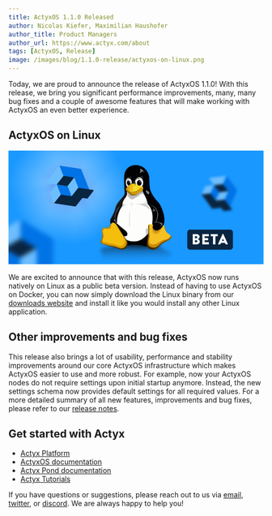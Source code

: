 ```yaml
---
title: ActyxOS 1.1.0 Released
author: Nicolas Kiefer, Maximilian Haushofer
author_title: Product Managers
author_url: https://www.actyx.com/about
tags: [ActyxOS, Release]
image: /images/blog/1.1.0-release/actyxos-on-linux.png
---
```


Today, we are proud to announce the release of ActyxOS 1.1.0!
With this release, we bring you significant performance improvements, many, many bug fixes and a couple of awesome features that will make working with ActyxOS an even better experience.

<!-- truncate -->

## ActyxOS on Linux

![actyxos-on-linux](../images/blog/1.1.0-release/actyxos-on-linux.png)

We are excited to announce that with this release, ActyxOS now runs natively on Linux as a public beta version. Instead of having to use ActyxOS on Docker, you can now simply download the Linux binary from our [downloads website](https://downloads.actyx.com) and install it like you would install any other Linux application.

## Other improvements and bug fixes

This release also brings a lot of usability, performance and stability improvements around our core ActyxOS infrastructure which makes ActyxOS easier to use and more robust. For example, now your ActyxOS nodes do not require settings upon initial startup anymore. Instead, the new settings schema now provides default settings for all required values. For a more detailed summary of all new features, improvements and bug fixes, please refer to our [release notes](https://developer.actyx.com/docs/os/release-notes).

## Get started with Actyx

- [Actyx Platform](https://developer.actyx.com/docs/home/actyx_platform)
- [ActyxOS documentation](https://developer.actyx.com/docs/os/general/introduction)
- [Actyx Pond documentation](https://developer.actyx.com/docs/pond/getting-started)
- [Actyx Tutorials](https://developer.actyx.com/docs/learn-actyx)

If you have questions or suggestions, please reach out to us via [email](mailto:developer@actyx.io), [twitter](https://twitter.com/actyx), or [discord](https://discord.gg/262yJhc). We are always happy to help you!
